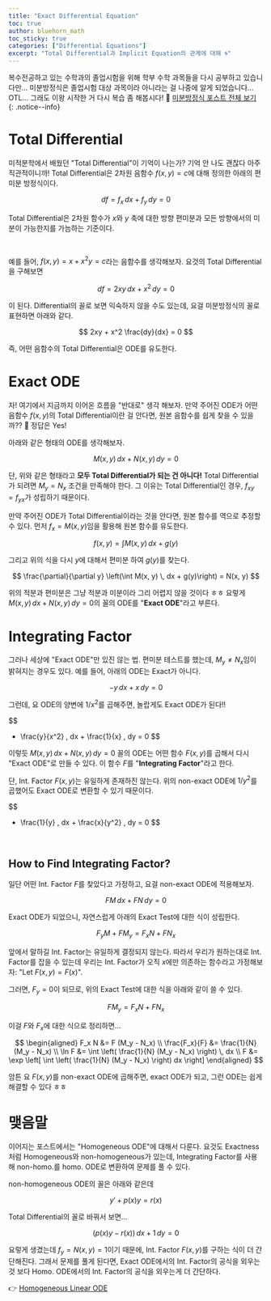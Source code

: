 ```yaml
---
title: "Exact Differential Equation"
toc: true
author: bluehorn_math
toc_sticky: true
categories: ["Differential Equations"]
excerpt: "Total Differential과 Implicit Equation의 관계에 대해 🌀"
---
```


복수전공하고 있는 수학과의 졸업시험을 위해 학부 수학 과목들을 다시 공부하고 있습니다만... 미분방정식은 졸업시험 대상 과목이라 아니라는 걸 나중에 알게 되었습니다... OTL... 그래도 이왕 시작한 거 다시 복습 좀 해봅시다! 🏃 [미분방정식 포스트 전체 보기](/categories/differential-equations)
{: .notice--info}

# Total Differential

미적분학에서 배웠던 "Total Differential"이 기억이 나는가? 기억 안 나도 괜찮다 아주 직관적이니까! Total Differential은 2차원 음함수 $f(x, y) = c$에 대해 정의한 아래의 편미분 방정식이다.

<div class="definition" markdown="1">

$$
df = f_x \, dx + f_y \, dy = 0
$$

</div>

Total Differential은 2차원 함수가 $x$와 $y$ 축에 대한 방향 편미분과 모든 방향에서의 미분이 가능한지를 가늠하는 기준이다.

<br/>

예를 들어, $f(x, y) = x + x^2 y = c$라는 음함수를 생각해보자. 요것의 Total Differential을 구해보면

$$
df = 2xy \, dx + x^2 \, dy = 0
$$

이 된다. Differential의 꼴로 보면 익숙하지 않을 수도 있는데, 요걸 미분방정식의 꼴로 표현하면 아래와 같다.

$$
2xy + x^2 \frac{dy}{dx} = 0
$$

즉, 어떤 음함수의 Total Differential은 ODE를 유도한다.

# Exact ODE

자! 여기에서 지금까지 이어온 흐름을 "반대로" 생각 해보자. 만약 주어진 ODE가 어떤 음함수 $f(x, y)$의 Total Differential이란 걸 안다면, 원본 음함수를 쉽게 찾을 수 있을까?? 🧐 정답은 Yes!

아래와 같은 형태의 ODE를 생각해보자.

$$
M(x, y) \, dx + N(x, y) \, dy = 0
$$

단, 위와 같은 형태라고 **모두 Total Differential가 되는 건 아니다!** Total Differential가 되려면 $M_y = N_x$ 조건을 만족해야 한다. 그 이유는 Total Differential인 경우, $f_{xy} = f_{yx}$가 성립하기 때문이다.

만약 주어진 ODE가 Total Differential이라는 것을 안다면, 원본 함수를 역으로 추정할 수 있다. 먼저 $f_x = M(x, y)$임을 활용해 원본 함수를 유도한다.

$$
f(x, y) = \int M(x, y) \, dx + g(y)
$$

그리고 위의 식을 다시 $y$에 대해서 편미분 하여 $g(y)$를 찾는다.

$$
\frac{\partial}{\partial y} \left(\int M(x, y) \, dx + g(y)\right)
= N(x, y)
$$

위의 적분과 편미분은 그냥 적분과 미분이라 그리 어렵지 않을 것이다 ㅎㅎ 요렇게 $M(x, y) \, dx + N(x, y) \, dy = 0$의 꼴의 ODE를 "**Exact ODE**"라고 부른다.

# Integrating Factor

그러나 세상에 "Exact ODE"만 있진 않는 법. 편미분 테스트를 했는데, $M_y \ne N_x$임이 밝혀지는 경우도 있다. 예를 들어, 아래의 ODE는 Exact가 아니다.

$$
-y \, dx + x \, dy = 0
$$

그런데, 요 ODE의 양변에 $1/x^2$를 곱해주면, 놀랍게도 Exact ODE가 된다!!

$$
- \frac{y}{x^2} \, dx + \frac{1}{x} \, dy = 0
$$

이렇듯 $M(x, y) \, dx + N(x, y) \, dy = 0$ 꼴의 ODE는 어떤 함수 $F(x, y)$를 곱해서 다시 "Exact ODE"로 만들 수 있다. 이 함수 $F$를 "**Integrating Factor**"라고 한다.

단, Int. Factor $F(x, y)$는 유일하게 존재하진 않는다. 위의 non-exact ODE에 $1/y^2$를 곱했어도 Exact ODE로 변환할 수 있기 때문이다.

$$
- \frac{1}{y} \, dx + \frac{x}{y^2} \, dy = 0
$$

<br/>

## How to Find Integrating Factor?

일단 어떤 Int. Factor $F$를 찾았다고 가정하고, 요걸 non-exact ODE에 적용해보자.

$$
FM \, dx + FN \, dy = 0
$$

Exact ODE가 되었으니, 자연스럽게 아래의 Exact Test에 대한 식이 성립한다.

$$
F_y M + F M_y = F_x N + F N_x
$$

앞에서 말하길 Int. Factor는 유일하게 결정되지 않는다. 따라서 우리가 원하는대로 Int. Factor를 잡을 수 있는데 우리는 Int. Factor가 오직 $x$에만 의존하는 함수라고 가정해보자: "Let $F(x, y) = F(x)$".

그러면, $F_y = 0$이 되므로, 위의 Exact Test에 대한 식을 아래와 같이 쓸 수 있다.

$$
F M_y = F_x N + F N_x
$$

이걸 $F$와 $F_x$에 대한 식으로 정리하면...

$$
\begin{aligned}
F_x N &= F (M_y - N_x) \\
\frac{F_x}{F} &= \frac{1}{N} (M_y - N_x) \\
\ln F &= \int \left( \frac{1}{N} (M_y - N_x) \right) \, dx \\
F &= \exp \left[ \int \left( \frac{1}{N} (M_y - N_x) \right) dx \right]
\end{aligned}
$$

암튼 요 $F(x, y)$를 non-exact ODE에 곱해주면, exact ODE가 되고, 그런 ODE는 쉽게 해결할 수 있다 ㅎㅎ


# 맺음말

이어지는 포스트에서는 "Homogeneous ODE"에 대해서 다룬다. 요것도 Exactness처럼 Homogeneous와 non-homogeneous가 있는데, Integrating Factor를 사용해 non-homo.를 homo. ODE로 변환하여 문제를 풀 수 있다.

non-homogeneous ODE의 꼴은 아래와 같은데

$$
y' + p(x) y = r(x)
$$

Total Differential의 꼴로 바꿔서 보면...

$$
\left( p(x) y - r(x) \right) \, dx + 1 \, dy = 0
$$

요렇게 생겼는데 $f_y = N(x, y) = 1$이기 때문에, Int. Factor $F(x, y)$를 구하는 식이 더 간단해진다. 그래서 문제를 풀게 된다면, Exact ODE에서의 Int. Factor의 공식을 외우는 것 보다 Homo. ODE에서의 Int. Factor의 공식을 외우는게 더 간단하다.

👉 [Homogeneous Linear ODE](/2024/09/11/homogeneous-linear-ODE/)
